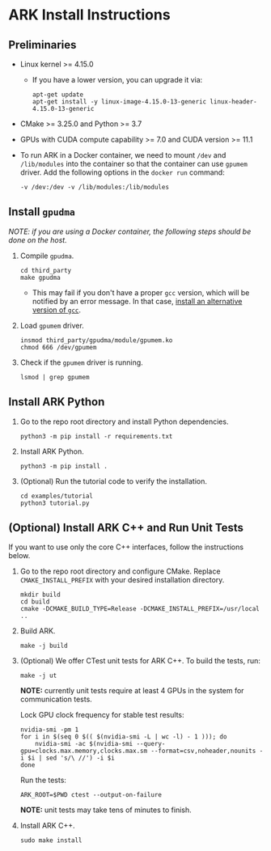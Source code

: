 # ARK Install Instructions

## Preliminaries

* Linux kernel >= 4.15.0

    - If you have a lower version, you can upgrade it via:
        ```
        apt-get update
        apt-get install -y linux-image-4.15.0-13-generic linux-header-4.15.0-13-generic
        ```

* CMake >= 3.25.0 and Python >= 3.7

* GPUs with CUDA compute capability >= 7.0 and CUDA version >= 11.1

* To run ARK in a Docker container, we need to mount `/dev` and `/lib/modules` into the container so that the container can use `gpumem` driver. Add the following options in the `docker run` command:
    ```
    -v /dev:/dev -v /lib/modules:/lib/modules
    ```

## Install `gpudma`

*NOTE: if you are using a Docker container, the following steps should be done on the host.*

1. Compile `gpudma`.

    ```
    cd third_party
    make gpudma
    ```
    - This may fail if you don't have a proper `gcc` version, which will be notified by an error message. In that case, [install an alternative version of `gcc`](https://github.com/chhwang/devel-note/wiki/Building-GCC-from-source).

2. Load `gpumem` driver.

    ```
    insmod third_party/gpudma/module/gpumem.ko
    chmod 666 /dev/gpumem
    ```

3. Check if the `gpumem` driver is running.

    ```
    lsmod | grep gpumem
    ```

## Install ARK Python

1. Go to the repo root directory and install Python dependencies.

    ```
    python3 -m pip install -r requirements.txt
    ```

2. Install ARK Python.

    ```
    python3 -m pip install .
    ```

3. (Optional) Run the tutorial code to verify the installation.

    ```
    cd examples/tutorial
    python3 tutorial.py
    ```

## (Optional) Install ARK C++ and Run Unit Tests

If you want to use only the core C++ interfaces, follow the instructions below.

1. Go to the repo root directory and configure CMake. Replace `CMAKE_INSTALL_PREFIX` with your desired installation directory.

    ```
    mkdir build
    cd build
    cmake -DCMAKE_BUILD_TYPE=Release -DCMAKE_INSTALL_PREFIX=/usr/local ..
    ```

2. Build ARK.

    ```
    make -j build
    ```

3. (Optional) We offer CTest unit tests for ARK C++. To build the tests, run:

    ```
    make -j ut
    ```

    **NOTE:** currently unit tests require at least 4 GPUs in the system for communication tests.

    Lock GPU clock frequency for stable test results:

    ```
    nvidia-smi -pm 1
    for i in $(seq 0 $(( $(nvidia-smi -L | wc -l) - 1 ))); do
        nvidia-smi -ac $(nvidia-smi --query-gpu=clocks.max.memory,clocks.max.sm --format=csv,noheader,nounits -i $i | sed 's/\ //') -i $i
    done
    ```

    Run the tests:

    ```
    ARK_ROOT=$PWD ctest --output-on-failure
    ```

    **NOTE:** unit tests may take tens of minutes to finish.

4. Install ARK C++.

    ```
    sudo make install
    ```
